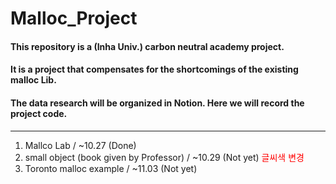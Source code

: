 # Malloc_Project
#### This repository is a (Inha Univ.) carbon neutral academy project. 
#### It is a project that compensates for the shortcomings of the existing malloc Lib.
#### The data research will be organized in Notion. Here we will record the project code.

***
1. Mallco Lab / ~10.27                                       (Done)
2. small object (book given by Professor) / ~10.29           (Not yet)<span style="color:red"> 글씨색 변경 </span>
3. Toronto malloc example / ~11.03                           (Not yet)

